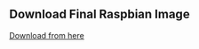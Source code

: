 ## Download Final Raspbian Image

[Download from here](https://drive.google.com/drive/folders/1-Mz2aiTQfhyR3oHpDu6TVB2siFO7qIVJ)